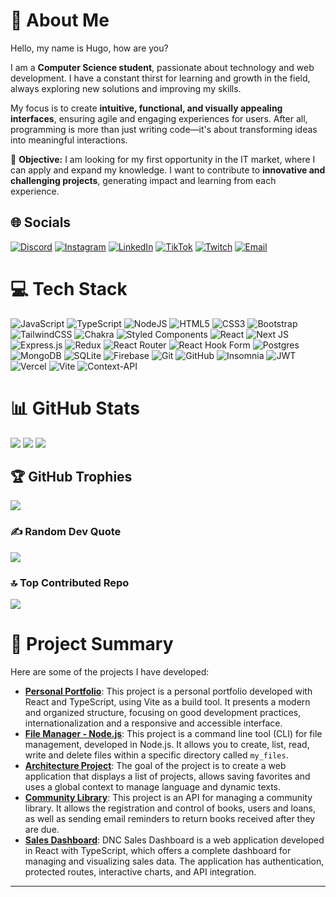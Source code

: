 # 💫 About Me
Hello, my name is Hugo, how are you?

I am a **Computer Science student**, passionate about technology and web development. I have a constant thirst for learning and growth in the field, always exploring new solutions and improving my skills.

My focus is to create **intuitive, functional, and visually appealing interfaces**, ensuring agile and engaging experiences for users. After all, programming is more than just writing code—it's about transforming ideas into meaningful interactions.

🎯 **Objective:** I am looking for my first opportunity in the IT market, where I can apply and expand my knowledge. I want to contribute to **innovative and challenging projects**, generating impact and learning from each experience.

## 🌐 Socials
[![Discord](https://img.shields.io/badge/Discord-%237289DA.svg?logo=discord&logoColor=white)](https://discord.gg/hbot0678) 
[![Instagram](https://img.shields.io/badge/Instagram-%23E4405F.svg?logo=Instagram&logoColor=white)](https://instagram.com/hugozauad) 
[![LinkedIn](https://img.shields.io/badge/LinkedIn-%230077B5.svg?logo=linkedin&logoColor=white)](https://linkedin.com/in/hugozauad) 
[![TikTok](https://img.shields.io/badge/TikTok-%23000000.svg?logo=TikTok&logoColor=white)](https://tiktok.com/@hugozauad) 
[![Twitch](https://img.shields.io/badge/Twitch-%239146FF.svg?logo=Twitch&logoColor=white)](https://twitch.tv/Hugo_BOT) 
[![Email](https://img.shields.io/badge/Email-D14836?logo=gmail&logoColor=white)](mailto:hugozeymer@gmail.com) 

# 💻 Tech Stack

![JavaScript](https://img.shields.io/badge/javascript-%23323330.svg?style=for-the-badge&logo=javascript&logoColor=%23F7DF1E)
![TypeScript](https://img.shields.io/badge/typescript-%23007ACC.svg?style=for-the-badge&logo=typescript&logoColor=white)
![NodeJS](https://img.shields.io/badge/node.js-6DA55F?style=for-the-badge&logo=node.js&logoColor=white)
![HTML5](https://img.shields.io/badge/html5-%23E34F26.svg?style=for-the-badge&logo=html5&logoColor=white)
![CSS3](https://img.shields.io/badge/css3-%231572B6.svg?style=for-the-badge&logo=css3&logoColor=white)
![Bootstrap](https://img.shields.io/badge/bootstrap-%238511FA.svg?style=for-the-badge&logo=bootstrap&logoColor=white)
![TailwindCSS](https://img.shields.io/badge/tailwindcss-%2338B2AC.svg?style=for-the-badge&logo=tailwind-css&logoColor=white)
![Chakra](https://img.shields.io/badge/chakra-%234ED1C5.svg?style=for-the-badge&logo=chakraui&logoColor=white)
![Styled Components](https://img.shields.io/badge/styled--components-DB7093?style=for-the-badge&logo=styled-components&logoColor=white)
![React](https://img.shields.io/badge/react-%2320232a.svg?style=for-the-badge&logo=react&logoColor=%2361DAFB)
![Next JS](https://img.shields.io/badge/Next-black?style=for-the-badge&logo=next.js&logoColor=white)
![Express.js](https://img.shields.io/badge/express.js-%23404d59.svg?style=for-the-badge&logo=express&logoColor=%2361DAFB)
![Redux](https://img.shields.io/badge/redux-%23593d88.svg?style=for-the-badge&logo=redux&logoColor=white)
![React Router](https://img.shields.io/badge/React_Router-CA4245?style=for-the-badge&logo=react-router&logoColor=white)
![React Hook Form](https://img.shields.io/badge/React%20Hook%20Form-%23EC5990.svg?style=for-the-badge&logo=reacthookform&logoColor=white)
![Postgres](https://img.shields.io/badge/postgres-%23316192.svg?style=for-the-badge&logo=postgresql&logoColor=white)
![MongoDB](https://img.shields.io/badge/MongoDB-%234ea94b.svg?style=for-the-badge&logo=mongodb&logoColor=white)
![SQLite](https://img.shields.io/badge/sqlite-%2307405e.svg?style=for-the-badge&logo=sqlite&logoColor=white)
![Firebase](https://img.shields.io/badge/firebase-%23039BE5.svg?style=for-the-badge&logo=firebase)
![Git](https://img.shields.io/badge/git-%23F05033.svg?style=for-the-badge&logo=git&logoColor=white)
![GitHub](https://img.shields.io/badge/github-%23121011.svg?style=for-the-badge&logo=github&logoColor=white)
![Insomnia](https://img.shields.io/badge/Insomnia-black?style=for-the-badge&logo=insomnia&logoColor=5849BE)
![JWT](https://img.shields.io/badge/JWT-black?style=for-the-badge&logo=JSON%20web%20tokens)
![Vercel](https://img.shields.io/badge/vercel-%23000000.svg?style=for-the-badge&logo=vercel&logoColor=white)
![Vite](https://img.shields.io/badge/vite-%23646CFF.svg?style=for-the-badge&logo=vite&logoColor=white)
![Context-API](https://img.shields.io/badge/Context--Api-000000?style=for-the-badge&logo=react)

# 📊 GitHub Stats
![](https://github-readme-stats.vercel.app/api?username=HugoZAuad&theme=tokyonight&hide_border=false&include_all_commits=false&count_private=false)
![](https://nirzak-streak-stats.vercel.app/?user=HugoZAuad&theme=tokyonight&hide_border=false)
![](https://github-readme-stats.vercel.app/api/top-langs/?username=HugoZAuad&theme=tokyonight&hide_border=false&include_all_commits=false&count_private=false&layout=compact)

## 🏆 GitHub Trophies
![](https://github-profile-trophy.vercel.app/?username=HugoZAuad&theme=tokyonight&no-frame=false&no-bg=false&margin-w=4)

### ✍️ Random Dev Quote
![](https://quotes-github-readme.vercel.app/api?type=horizontal&theme=tokyonight)

### 🔝 Top Contributed Repo
![](https://github-contributor-stats.vercel.app/api?username=HugoZAuad&limit=5&theme=tokyonight&combine_all_yearly_contributions=true)

# 📂 Project Summary
Here are some of the projects I have developed:

- **[Personal Portfolio](https://github.com/HugoZAuad/DESAFIO-4---PORTFOLIO_REACT__RID66155)**: This project is a personal portfolio developed with React and TypeScript, using Vite as a build tool. It presents a modern and organized structure, focusing on good development practices, internationalization and a responsive and accessible interface.
- **[File Manager - Node.js](https://github.com/HugoZAuad/FileManager-Node)**: This project is a command line tool (CLI) for file management, developed in Node.js. It allows you to create, list, read, write and delete files within a specific directory called `my_files`.
- **[Architecture Project](https://github.com/HugoZAuad/PROJETO_ARQUITETURA)**: The goal of the project is to create a web application that displays a list of projects, allows saving favorites and uses a global context to manage language and dynamic texts.
- **[Community Library](https://github.com/HugoZAuad/Community_library)**: This project is an API for managing a community library. It allows the registration and control of books, users and loans, as well as sending email reminders to return books received after they are due.
- **[Sales Dashboard](https://github.com/HugoZAuad/Sales-Dashboard)**: DNC Sales Dashboard is a web application developed in React with TypeScript, which offers a complete dashboard for managing and visualizing sales data. The application has authentication, protected routes, interactive charts, and API integration.

---
